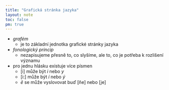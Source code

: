 ```yaml
---
title: "Grafická stránka jazyka"
layout: note
toc: false
pm: true
---
```

- _grafém_
    - je to základní jednotka grafické stránky jazyka
- _fonologický princip_
    - nezapisujeme přesně to, co slyšíme, ale to, co je potřeba k rozlišení významu
- pro jednu hlásku existuje více písmen
    - [i] může být _i_ nebo _y_
    - [i:] může být _í_ nebo _ý_
    - _ě_ se může vyslovovat buď [ňe] nebo [je]
